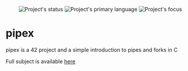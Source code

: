 <p align=center>
  <img alt="Project's status" src="https://img.shields.io/badge/Status-Old%20and%20not%20maintained-red">
  <img alt="Project's primary language" src="https://img.shields.io/badge/Language-C-blue">
  <img alt="Project's focus" src="https://img.shields.io/badge/Focus-C%20pipes-blue">
</p>

# pipex

pipex is a 42 project and a simple introduction to pipes and forks in C

Full subject is available [here](docs/)
